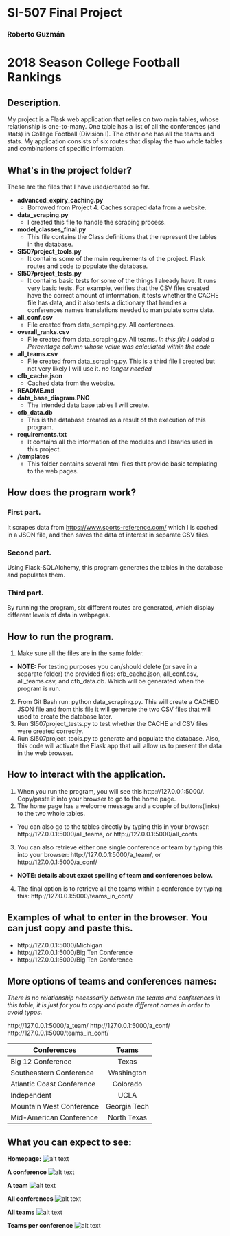 # SI-507 Final Project

### Roberto Guzmán

# 2018 Season College Football Rankings

## Description.
My project is a Flask web application that relies on two main tables, whose relationship is one-to-many.
One table has a list of all the conferences (and stats) in College Football (Division I). The other one has all the teams and stats.
My application consists of six routes that display the two whole tables and combinations of specific information.



## What's in the project folder?
These are the files that I have used/created so far.

- **advanced_expiry_caching.py**
  - Borrowed from Project 4. Caches scraped data from a website.
- **data_scraping.py**
  - I created this file to handle the scraping process.
- **model_classes_final.py**
  - This file contains the Class definitions that the represent the tables in the database.
- **SI507project_tools.py**
  - It contains some of the main requirements of the project. Flask routes and code to populate the database.
- **SI507project_tests.py**
  - It contains basic tests for some of the things I already have. It runs very basic tests. For example, verifies that the CSV files created have the correct amount of information, it tests whether the CACHE file has data, and it also tests a dictionary that handles a conferences names translations needed to manipulate some data.
- **all_conf.csv**
  - File created from data_scraping.py. All conferences.
- **overall_ranks.csv**
  - File created from data_scraping.py. All teams. *In this file I added a Percentage column whose value was calculated within the code*
- **all_teams.csv**
  - File created from data_scraping.py. This is a third file I created but not very likely I will use it. *no longer needed*
- **cfb_cache.json**
  - Cached data from the website.
- **README.md**
- **data_base_diagram.PNG**
  - The intended data base tables I will create.
- **cfb_data.db**
  - This is the database created as a result of the execution of this program.
- **requirements.txt**
  - It contains all the information of the modules and libraries used in this project.
- **/templates**
  - This folder contains several html files that provide basic templating to the web pages.



## How does the program work?
### First part.
It scrapes data from https://www.sports-reference.com/ which I is cached in a JSON file, and then saves the data of interest in separate CSV files.

### Second part.
Using Flask-SQLAlchemy, this program generates the tables in the database and populates them.

### Third part.
By running the program, six different routes are generated, which display different levels of data in webpages.



## How to run the program.
1. Make sure all the files are in the same folder.
  - **NOTE:** For testing purposes you can/should delete (or save in a separate folder) the provided files: cfb_cache.json, all_conf.csv, all_teams.csv, and cfb_data.db. Which will be generated when the program is run.
2. From Git Bash run: python data_scraping.py. This will create a CACHED JSON file and from this file it will generate the two CSV files that will used to create the database later.
3. Run SI507project_tests.py to test whether the CACHE and CSV files were created correctly.
4. Run SI507project_tools.py to generate and populate the database. Also, this code will activate the Flask app that will allow us to present the data in the web browser.



## How to interact with the application.
1. When you run the program, you will see this ht<span>tp</span>://127.0.0.1:5000/. Copy/paste it into your browser to go to the home page.
2. The home page has a welcome message and a couple of buttons(links) to the two whole tables.
  - You can also go to the tables directly by typing this in your browser: ht<span>tp</span>://127.0.0.1:5000/all_teams, or ht<span>tp</span>://127.0.0.1:5000/all_confs
3. You can also retrieve either one single conference or team by typing this into your browser: ht<span>tp</span>://127.0.0.1:5000/a_team/<enter a team name here>, or ht<span>tp</span>://127.0.0.1:5000/a_conf/<enter a conference name here>
  - **NOTE: details about exact spelling of team and conferences below.**
4. The final option is to retrieve all the teams within a conference by typing this: ht<span>tp</span>://127.0.0.1:5000/teams_in_conf/<enter a conference name here>


## Examples of what to enter in the browser. You can just copy and paste this.

- ht<span>tp</span>://127.0.0.1:5000/Michigan
- ht<span>tp</span>://127.0.0.1:5000/Big Ten Conference
- ht<span>tp</span>://127.0.0.1:5000/Big Ten Conference

## More options of teams and conferences names:

*There is no relationship necessarily between the teams and conferences in this table, it is just for you to copy and paste different names in order to avoid typos.*

ht<span>tp</span>://127.0.0.1:5000/a_team/<enter a team name here>
ht<span>tp</span>://127.0.0.1:5000/a_conf/<enter a conference name here>
ht<span>tp</span>://127.0.0.1:5000/teams_in_conf/<enter a conference name here>

|Conferences               |Teams              |
|--------------------------|:-----------------:|
|Big 12 Conference         |Texas              |
|Southeastern Conference   |Washington         |
|Atlantic Coast Conference |Colorado           |
|Independent               |UCLA               |
|Mountain West Conference  |Georgia Tech       |
|Mid-American Conference   |North Texas        |


## What you can expect to see:

**Homepage:**
![alt text](https://github.com/rguzmanl/SI507_Final_Project/blob/master/result_imgs/home.png)

**A conference**
![alt text](https://github.com/rguzmanl/SI507_Final_Project/blob/master/result_imgs/a_conf.png)

**A team**
![alt text](https://github.com/rguzmanl/SI507_Final_Project/blob/master/result_imgs/a_team.png)

**All conferences**
![alt text](https://github.com/rguzmanl/SI507_Final_Project/blob/master/result_imgs/all_confs.png)

**All teams**
![alt text](https://github.com/rguzmanl/SI507_Final_Project/blob/master/result_imgs/all_teams.png)

**Teams per conference**
![alt text](https://github.com/rguzmanl/SI507_Final_Project/blob/master/result_imgs/teams_in_conf.png)


##
